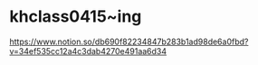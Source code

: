 # khclass0415~ing
https://www.notion.so/db690f82234847b283b1ad98de6a0fbd?v=34ef535cc12a4c3dab4270e491aa6d34
